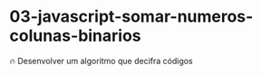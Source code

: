 # 03-javascript-somar-numeros-colunas-binarios
 :fire: Desenvolver um algoritmo que decifra códigos
